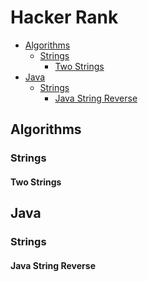 Hacker Rank
===========

* [Algorithms](#algorithms)
  * [Strings](#strings)
    * [Two Strings](#two-strings)
* [Java](#java)
  * [Strings](#strings)
    * [Java String Reverse](#java-string-reverse)


## Algorithms
### Strings
#### Two Strings



## Java
### Strings
#### Java String Reverse
